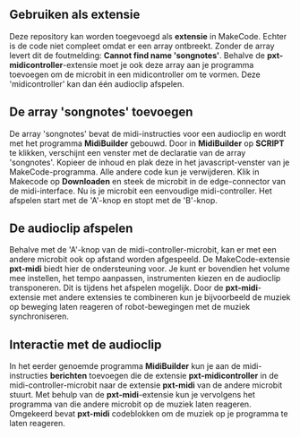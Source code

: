 ## Gebruiken als extensie

Deze repository kan worden toegevoegd als **extensie** in MakeCode.
Echter is de code niet compleet omdat er een array ontbreekt.
Zonder de array levert dit de foutmelding: **Cannot find name 'songnotes'**.
Behalve de **pxt-midicontroller**-extensie moet je ook deze array
aan je programma toevoegen om de microbit in een midicontroller
om te vormen. Deze 'midicontroller' kan dan één audioclip afspelen.

## De array 'songnotes' toevoegen

De array 'songnotes' bevat de midi-instructies voor een audioclip en
wordt met het programma **MidiBuilder** gebouwd. Door in **MidiBuilder**
op **SCRIPT** te klikken, verschijnt een venster met de declaratie
van de array 'songnotes'. Kopieer de inhoud en plak deze in het
javascript-venster van je MakeCode-programma. Alle andere code kun
je verwijderen. Klik in Makecode op **Downloaden** en steek de microbit
in de edge-connector van de midi-interface. Nu is je microbit een
eenvoudige midi-controller. Het afspelen start met de 'A'-knop en stopt
met de 'B'-knop.

## De audioclip afspelen

Behalve met de 'A'-knop van de midi-controller-microbit, kan er met een
andere microbit ook op afstand worden afgespeeld. De MakeCode-extensie
**pxt-midi** biedt hier de ondersteuning voor. Je kunt er bovendien het
volume mee instellen, het tempo aanpassen, instrumenten kiezen en de
audioclip transponeren. Dit is tijdens het afspelen mogelijk. Door de
**pxt-midi**-extensie met andere extensies te combineren kun je
bijvoorbeeld de muziek op beweging laten reageren of robot-bewegingen
met de muziek synchroniseren.

## Interactie met de audioclip

In het eerder genoemde programma **MidiBuilder** kun je aan de
midi-instructies **berichten** toevoegen die de extensie
**pxt-midicontroller** in de midi-controller-microbit naar de extensie
**pxt-midi** van de andere microbit stuurt. Met behulp van de
**pxt-midi**-extensie kun je vervolgens het programma van die andere
microbit op de muziek laten reageren. Omgekeerd bevat **pxt-midi**
codeblokken om de muziek op je programma te laten reageren.

